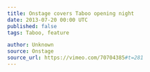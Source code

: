 ```yaml
---
title: Onstage covers Taboo opening night
date: 2013-07-20 00:00 UTC
published: false
tags: Taboo, feature

author: Unknown
source: Onstage
source_url: https://vimeo.com/70704385#t=281
---
```


